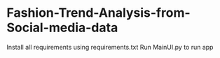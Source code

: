 # Fashion-Trend-Analysis-from-Social-media-data
Install all requirements using requirements.txt
Run MainUI.py to run app
